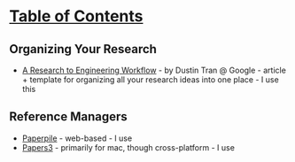 # [Table of Contents](/Phd-Resources)

## Organizing Your Research
  * [A Research to Engineering Workflow](http://dustintran.com/blog/a-research-to-engineering-workflow) - by Dustin Tran @ Google - article + template for organizing all your research ideas into one place - I use this

## Reference Managers
  * [Paperpile](https://paperpile.com/) - web-based - I use
  * [Papers3](https://www.readcube.com/papers/mac/) - primarily for mac, though cross-platform - I use
